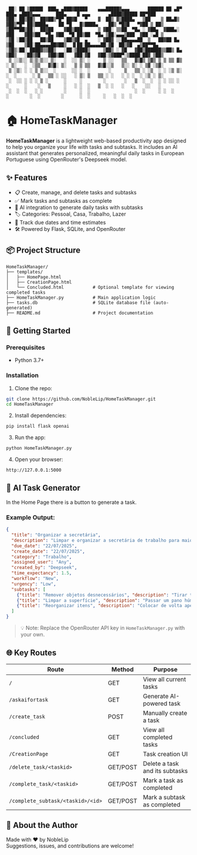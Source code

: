 ```
 ██░ ██ ▒█████  ███▄ ▄███▓█████    ▄▄▄█████▓▄▄▄       ██████ ██ ▄█▀    ███▄ ▄███▓▄▄▄      ███▄    █ ▄▄▄       ▄████▓█████ ██▀███  
▓██░ ██▒██▒  ██▓██▒▀█▀ ██▓█   ▀    ▓  ██▒ ▓▒████▄   ▒██    ▒ ██▄█▒    ▓██▒▀█▀ ██▒████▄    ██ ▀█   █▒████▄    ██▒ ▀█▓█   ▀▓██ ▒ ██▒
▒██▀▀██▒██░  ██▓██    ▓██▒███      ▒ ▓██░ ▒▒██  ▀█▄ ░ ▓██▄  ▓███▄░    ▓██    ▓██▒██  ▀█▄ ▓██  ▀█ ██▒██  ▀█▄ ▒██░▄▄▄▒███  ▓██ ░▄█ ▒
░▓█ ░██▒██   ██▒██    ▒██▒▓█  ▄    ░ ▓██▓ ░░██▄▄▄▄██  ▒   ██▓██ █▄    ▒██    ▒██░██▄▄▄▄██▓██▒  ▐▌██░██▄▄▄▄██░▓█  ██▒▓█  ▄▒██▀▀█▄  
░▓█▒░██░ ████▓▒▒██▒   ░██░▒████▒     ▒██▒ ░ ▓█   ▓██▒██████▒▒██▒ █▄   ▒██▒   ░██▒▓█   ▓██▒██░   ▓██░▓█   ▓██░▒▓███▀░▒████░██▓ ▒██▒
 ▒ ░░▒░░ ▒░▒░▒░░ ▒░   ░  ░░ ▒░ ░     ▒ ░░   ▒▒   ▓▒█▒ ▒▓▒ ▒ ▒ ▒▒ ▓▒   ░ ▒░   ░  ░▒▒   ▓▒█░ ▒░   ▒ ▒ ▒▒   ▓▒█░░▒   ▒░░ ▒░ ░ ▒▓ ░▒▓░
 ▒ ░▒░ ░ ░ ▒ ▒░░  ░      ░░ ░  ░       ░     ▒   ▒▒ ░ ░▒  ░ ░ ░▒ ▒░   ░  ░      ░ ▒   ▒▒ ░ ░░   ░ ▒░ ▒   ▒▒ ░ ░   ░ ░ ░  ░ ░▒ ░ ▒░
 ░  ░░ ░ ░ ░ ▒ ░      ░     ░        ░       ░   ▒  ░  ░  ░ ░ ░░ ░    ░      ░    ░   ▒     ░   ░ ░  ░   ▒  ░ ░   ░   ░    ░░   ░ 
 ░  ░  ░   ░ ░        ░     ░  ░                 ░  ░     ░ ░  ░             ░        ░  ░        ░      ░  ░     ░   ░  ░  ░ 
```

# 🏠 HomeTaskManager

**HomeTaskManager** is a lightweight web-based productivity app designed to help you organize your life with tasks and subtasks. It includes an AI assistant that generates personalized, meaningful daily tasks in European Portuguese using OpenRouter's Deepseek model.


## ✨ Features

- 📋 Create, manage, and delete tasks and subtasks
- ✅ Mark tasks and subtasks as complete
- 🧠 AI integration to generate daily tasks with subtasks
- 🏷️ Categories: Pessoal, Casa, Trabalho, Lazer
- 📆 Track due dates and time estimates
- 🛠️ Powered by Flask, SQLite, and OpenRouter


## 📦 Project Structure

```
HomeTaskManager/
├── templates/
│   ├── HomePage.html
│   ├── CreationPage.html
│   └── Concluded.html           # Optional template for viewing completed tasks
├── HomeTaskManager.py           # Main application logic
├── tasks.db                     # SQLite database file (auto-generated)
├── README.md                    # Project documentation
```


## 🚀 Getting Started

### Prerequisites

- Python 3.7+

### Installation

1. Clone the repo:

```bash
git clone https://github.com/NobleLip/HomeTaskManager.git
cd HomeTaskManager
```

2. Install dependencies:

```bash
pip install flask openai
```

3. Run the app:

```bash
python HomeTaskManager.py
```

4. Open your browser:

```
http://127.0.0.1:5000
```


## 🤖 AI Task Generator

In the Home Page there is a button to generate a task.

### Example Output:

```json
{
  "title": "Organizar a secretária",
  "description": "Limpar e organizar a secretária de trabalho para maior produtividade.",
  "due_date": "22/07/2025",
  "create_date": "22/07/2025",
  "category": "Trabalho",
  "assigned_user": "Any",
  "created_by": "Deepseek",
  "time_expectancy": 1.5,
  "workflow": "New",
  "urgency": "Low",
  "subtasks": [
    {"title": "Remover objetos desnecessários", "description": "Tirar tudo da secretária que não seja útil."},
    {"title": "Limpar a superfície", "description": "Passar um pano húmido para limpar o pó."},
    {"title": "Reorganizar itens", "description": "Colocar de volta apenas o essencial."}
  ]
}
```

> 💡 Note: Replace the OpenRouter API key in `HomeTaskManager.py` with your own.


## 🌐 Key Routes

| Route                             | Method   | Purpose                              |
| --------------------------------- | -------- | ------------------------------------ |
| `/`                               | GET      | View all current tasks               |
| `/askaifortask`                   | GET      | Generate AI-powered task             |
| `/create_task`                    | POST     | Manually create a task               |
| `/concluded`                      | GET      | View all completed tasks             |
| `/CreationPage`                   | GET      | Task creation UI                     |
| `/delete_task/<taskid>`           | GET/POST | Delete a task and its subtasks       |
| `/complete_task/<taskid>`         | GET/POST | Mark a task as completed             |
| `/complete_subtask/<taskid>/<id>` | GET/POST | Mark a subtask as completed          |



## 🙋 About the Author

Made with ❤️ by NobleLip\
Suggestions, issues, and contributions are welcome!

